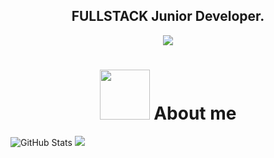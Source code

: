 <h2 style = "display:flex; justify-content:center;">FULLSTACK Junior Developer.</h2>
   
<p align="center">
<img src="https://i.pinimg.com/originals/51/61/ae/5161ae4246c84f469a9a2d191e4e1b1f.gif" />
</p align="center">

  
<h1 align="center"> 
<img src="https://i.pinimg.com/564x/e2/ac/d6/e2acd66114a7f3a4ad69e9fd49020e5b.jpg" width="80" height="80" />
About me </h1>

![GitHub Stats](https://github-readme-stats.vercel.app/api?username=SamuelSGDeveloper&theme=radical)
![](http://github-profile-summary-cards.vercel.app/api/cards/stats?username=SamuelSGDeveloper&theme=default)
